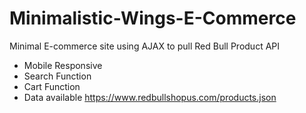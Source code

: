 # Minimalistic-Wings-E-Commerce

Minimal E-commerce site using AJAX to pull Red Bull Product API 

- Mobile Responsive  
- Search Function  
- Cart Function  
- Data available https://www.redbullshopus.com/products.json  
